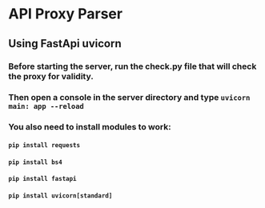 # API Proxy Parser

## Using FastApi uvicorn

### Before starting the server, run the check.py file that will check the proxy for validity.

### Then open a console in the server directory and type ``uvicorn main: app --reload``

### You also need to install modules to work:

#### ``pip install requests``

#### ``pip install bs4``

#### ``pip install fastapi``

#### ``pip install uvicorn[standard]``

